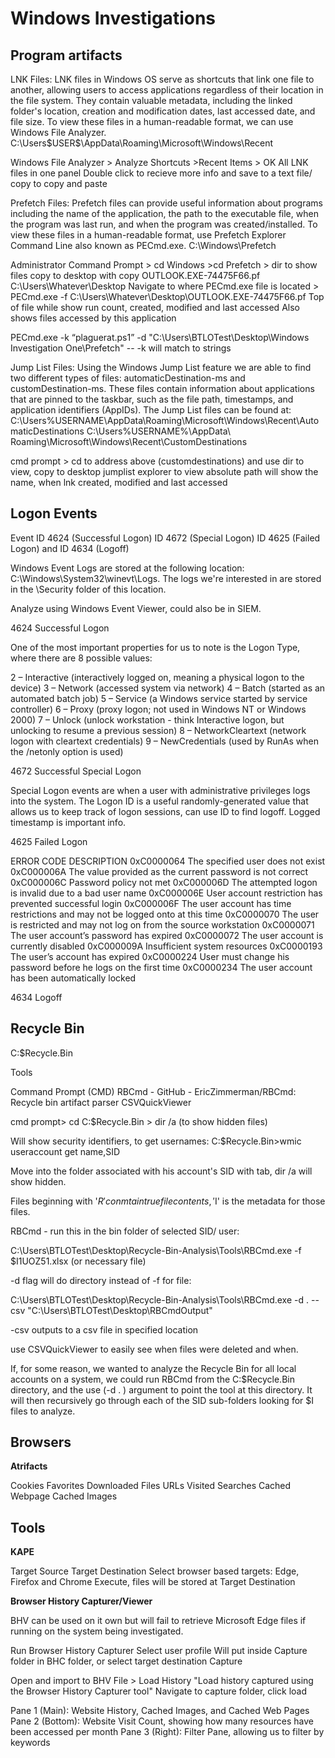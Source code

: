 # Windows Investigations

## Program artifacts
    
LNK Files: LNK files in Windows OS serve as shortcuts that link one file to another, allowing users to access applications regardless of their location in the file system. They contain valuable metadata, including the linked folder's location, creation and modification dates, last accessed date, and file size. To view these files in a human-readable format, we can use Windows File Analyzer. C:\Users\$USER$\AppData\Roaming\Microsoft\Windows\Recent
    
Windows File Analyzer > Analyze Shortcuts >Recent Items > OK 
All LNK files in one panel
Double click to recieve more info and save to a text file/ copy to copy and paste
    
Prefetch Files: Prefetch files can provide useful information about programs including the name of the application, the path to the executable file, when the program was last run, and when the program was created/installed. To view these files in a human-readable format, use Prefetch Explorer Command Line also known as PECmd.exe. C:\Windows\Prefetch
    
Administrator Command Prompt > cd Windows >cd Prefetch > dir to show files
copy to desktop with copy OUTLOOK.EXE-74475F66.pf C:\Users\Whatever\Desktop
Navigate to where PECmd.exe file is located > PECmd.exe -f C:\Users\Whatever\Desktop\OUTLOOK.EXE-74475F66.pf
Top of file while show run count, created, modified and last accessed
Also shows files accessed by this application
    	
PECmd.exe -k “plaguerat.ps1” -d "C:\Users\BTLOTest\Desktop\Windows Investigation One\Prefetch\" -- -k will match to strings
    
Jump List Files: Using the Windows Jump List feature we are able to find two different types of files: automaticDestination-ms and customDestination-ms. These files contain information about applications that are pinned to the taskbar, such as the file path, timestamps, and application identifiers (AppIDs). The Jump List files can be found at:
    C:\Users%USERNAME\AppData\Roaming\Microsoft\Windows\Recent\AutomaticDestinations
C:\Users\%USERNAME%\AppData\ Roaming\Microsoft\Windows\Recent\CustomDestinations

cmd prompt > cd to address above (customdestinations) and use dir to view, copy to desktop
jumplist explorer to view
absolute path will show the name, when lnk created, modified and last accessed

## Logon Events

Event ID 4624 (Successful Logon)
ID 4672 (Special Logon)
ID 4625 (Failed Logon)
and ID 4634 (Logoff)

Windows Event Logs are stored at the following location: C:\Windows\System32\winevt\Logs. The logs we're interested in are stored in the \Security folder of this location.

Analyze using Windows Event Viewer, could also be in SIEM.

4624 Successful Logon

One of the most important properties for us to note is the Logon Type, where there are 8 possible values:

2 – Interactive (interactively logged on, meaning a physical logon to the device)
3 – Network (accessed system via network)
4 – Batch (started as an automated batch job)
5 – Service (a Windows service started by service controller)
6 – Proxy (proxy logon; not used in Windows NT or Windows 2000)
7 – Unlock (unlock workstation - think Interactive logon, but unlocking to resume a previous session)
8 – NetworkCleartext (network logon with cleartext credentials)
9 – NewCredentials (used by RunAs when the /netonly option is used)
	
4672 Successful Special Logon

Special Logon events are when a user with administrative privileges logs into the system. The Logon ID is a useful randomly-generated value that allows us to keep track of logon sessions, can use ID to find logoff. Logged timestamp is important info.

4625 Failed Logon

ERROR CODE	DESCRIPTION
0xC0000064	The specified user does not exist
0xC000006A	The value provided as the current password is not correct
0xC000006C	Password policy not met
0xC000006D	The attempted logon is invalid due to a bad user name
0xC000006E	User account restriction has prevented successful login
0xC000006F	The user account has time restrictions and may not be logged onto at this time
0xC0000070	The user is restricted and may not log on from the source workstation
0xC0000071	The user account’s password has expired
0xC0000072	The user account is currently disabled
0xC000009A	Insufficient system resources
0xC0000193	The user’s account has expired
0xC0000224	User must change his password before he logs on the first time
0xC0000234	The user account has been automatically locked
	
4634 Logoff

## Recycle Bin

C:\$Recycle.Bin

Tools

Command Prompt (CMD)
RBCmd - GitHub - EricZimmerman/RBCmd: Recycle bin artifact parser
CSVQuickViewer

cmd prompt> cd C:\$Recycle.Bin > dir /a (to show hidden files)

Will show security identifiers, to get usernames: C:\$Recycle.Bin>wmic useraccount get name,SID

Move into the folder associated with his account's SID with tab, dir /a will show hidden.

Files beginning with '$R' conmtain true file contents, '$I' is the metadata for those files.

RBCmd - run this in the bin folder of selected SID/ user:

C:\Users\BTLOTest\Desktop\Recycle-Bin-Analysis\Tools\RBCmd.exe -f $I1UOZ51.xlsx (or necessary file)

-d flag will do directory instead of -f for file:

C:\Users\BTLOTest\Desktop\Recycle-Bin-Analysis\Tools\RBCmd.exe -d . --csv "C:\Users\BTLOTest\Desktop\RBCmdOutput"

-csv outputs to a csv file in specified location

use CSVQuickViewer to easily see when files were deleted and when.

If, for some reason, we wanted to analyze the Recycle Bin for all local accounts on a system, we could run RBCmd from the C:$Recycle.Bin directory, and the use (-d . ) argument to point the tool at this directory. It will then recursively go through each of the SID sub-folders looking for $I files to analyze.

## Browsers

**Atrifacts**

Cookies
Favorites
Downloaded Files
URLs Visited
Searches
Cached Webpage
Cached Images
	
	
## Tools

**KAPE**

Target Source
Target Destination
Select browser based targets: Edge, Firefox and Chrome
Execute, files will be stored at Target Destination

**Browser History Capturer/Viewer**

BHV can be used on it own but will fail to retrieve Microsoft Edge files if running on the system being investigated.
	
Run Browser History Capturer
Select user profile
Will put inside Capture folder in BHC folder, or select target destination
Capture
	
Open and import to BHV
File > Load History
"Load history captured using the Browser History Capturer tool"
Navigate to capture folder, click load
	
Pane 1 (Main): Website History, Cached Images, and Cached Web Pages
Pane 2 (Bottom): Website Visit Count, showing how many resources have been accessed per month
Pane 3 (Right): Filter Pane, allowing us to filter by keywords
